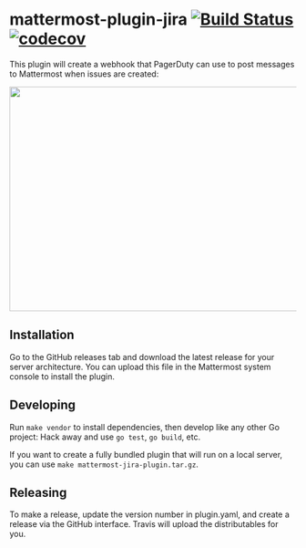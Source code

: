 # mattermost-plugin-jira [![Build Status](https://travis-ci.org/mattermost/mattermost-plugin-jira.svg?branch=master)](https://travis-ci.org/mattermost/mattermost-plugin-jira) [![codecov](https://codecov.io/gh/mattermost/mattermost-plugin-jira/branch/master/graph/badge.svg)](https://codecov.io/gh/mattermost/mattermost-plugin-jira)

This plugin will create a webhook that PagerDuty can use to post messages to Mattermost when issues are created:

<img src="screenshot.png" width="667" height="394" />

## Installation

Go to the GitHub releases tab and download the latest release for your server architecture. You can upload this file in the Mattermost system console to install the plugin.

## Developing

Run `make vendor` to install dependencies, then develop like any other Go project: Hack away and use `go test`, `go build`, etc.

If you want to create a fully bundled plugin that will run on a local server, you can use `make mattermost-jira-plugin.tar.gz`.

## Releasing

To make a release, update the version number in plugin.yaml, and create a release via the GitHub interface. Travis will upload the distributables for you.
